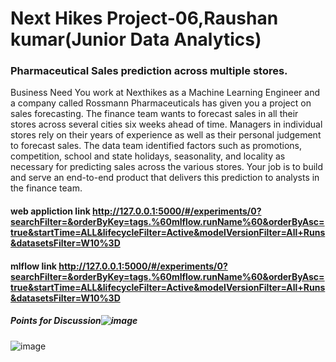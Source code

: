 # Next Hikes Project-06,Raushan kumar(Junior Data Analytics)
### Pharmaceutical Sales prediction across multiple stores.
Business Need
You work at Nexthikes as a Machine Learning Engineer and a company called Rossmann
Pharmaceuticals has given you a project on sales forecasting. The finance team wants to
forecast sales in all their stores across several cities six weeks ahead of time. Managers in
individual stores rely on their years of experience as well as their personal judgement to
forecast sales.
The data team identified factors such as promotions, competition, school and state
holidays, seasonality, and locality as necessary for predicting sales across the various
stores.
Your job is to build and serve an end-to-end product that delivers this prediction to
analysts in the finance team.
#### web appliction link http://127.0.0.1:5000/#/experiments/0?searchFilter=&orderByKey=tags.%60mlflow.runName%60&orderByAsc=true&startTime=ALL&lifecycleFilter=Active&modelVersionFilter=All+Runs&datasetsFilter=W10%3D

#### mlflow link http://127.0.0.1:5000/#/experiments/0?searchFilter=&orderByKey=tags.%60mlflow.runName%60&orderByAsc=true&startTime=ALL&lifecycleFilter=Active&modelVersionFilter=All+Runs&datasetsFilter=W10%3D
##### Points for Discussion![image](https://github.com/Raushananuj/Project-06/assets/147440048/74d4edff-77d7-4a95-98f6-557953505baa)


![image](https://github.com/Raushananuj/Project-06/assets/147440048/7f4ffce3-11f0-476e-84ee-478f55e6c70c)
